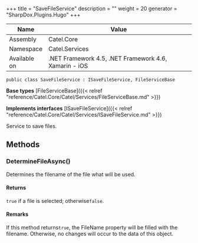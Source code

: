 

+++
title = "SaveFileService" 
description = ""
weight = 20
generator = "SharpDox.Plugins.Hugo"
+++

Name|Value
---|---
Assembly|Catel.Core
Namespace|Catel.Services
Available on|.NET Framework 4.5, .NET Framework 4.6, Xamarin - iOS

```
public class SaveFileService : ISaveFileService, FileServiceBase
```

**Base types**
[FileServiceBase]({{&lt; relref "reference/Catel.Core/Catel/Services/FileServiceBase.md" &gt;}})

**Implements interfaces**
[ISaveFileService]({{&lt; relref "reference/Catel.Core/Catel/Services/ISaveFileService.md" &gt;}})

Service to save files.

## Methods

### DetermineFileAsync()

Determines the filename of the file what will be used.

#### Returns

`true` if a file is selected; otherwise`false`.

#### Remarks

If this method returns`true`, the FileName property will be filled with the filename. Otherwise, no changes will occur to the data of this object.

